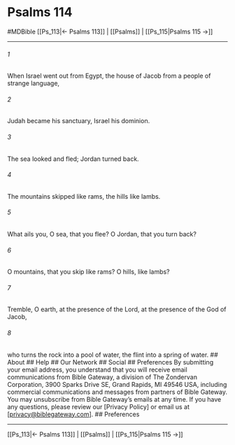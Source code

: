# Psalms 114
#MDBible
[[Ps_113|← Psalms 113]] | [[Psalms]] | [[Ps_115|Psalms 115 →]]

***


###### 1 
When Israel went out from Egypt, the house of Jacob from a people of strange language, 

###### 2 
Judah became his sanctuary, Israel his dominion. 

###### 3 
The sea looked and fled; Jordan turned back. 

###### 4 
The mountains skipped like rams, the hills like lambs. 

###### 5 
What ails you, O sea, that you flee? O Jordan, that you turn back? 

###### 6 
O mountains, that you skip like rams? O hills, like lambs? 

###### 7 
Tremble, O earth, at the presence of the Lord, at the presence of the God of Jacob, 

###### 8 
who turns the rock into a pool of water, the flint into a spring of water. ## About ## Help ## Our Network ## Social ## Preferences By submitting your email address, you understand that you will receive email communications from Bible Gateway, a division of The Zondervan Corporation, 3900 Sparks Drive SE, Grand Rapids, MI 49546 USA, including commercial communications and messages from partners of Bible Gateway. You may unsubscribe from Bible Gateway&rsquo;s emails at any time. If you have any questions, please review our [Privacy Policy] or email us at [privacy@biblegateway.com]. ## Preferences

***

[[Ps_113|← Psalms 113]] | [[Psalms]] | [[Ps_115|Psalms 115 →]]
